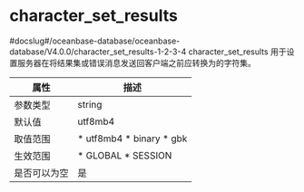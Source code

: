 character_set_results 
==========================================
#docslug#/oceanbase-database/oceanbase-database/V4.0.0/character_set_results-1-2-3-4
character_set_results 用于设置服务器在将结果集或错误消息发送回客户端之前应转换为的字符集。


| **属性** |                                                                       **描述**                                                                        |
|--------|-----------------------------------------------------------------------------------------------------------------------------------------------------|
| 参数类型   | string                                                                                                                                              |
| 默认值    | utf8mb4                                                                                                                                             |
| 取值范围   | * utf8mb4   * binary   * gbk    |
| 生效范围   | * GLOBAL   * SESSION                                             |
| 是否可以为空 | 是                                                                                                                                                   |



